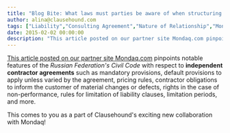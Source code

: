 ```yaml
---
title: "Blog Bite: What laws must parties be aware of when structuring a contractor agreement?"
author: alina@clausehound.com
tags: ["Liability","Consulting Agreement","Nature of Relationship","Mondaq","Learn","Russia"]
date: 2015-02-02 00:00:00
description: "This article posted on our partner site Mondaq.com pinpoints notable features of the Russian Federation's Civil Code with respect to independent contractor agreements such as mandatory provisions, and more."
---
```


[This article posted on our partner site Mondaq.com](http://www.mondaq.com/russianfederation/x/370884/Contract+Law/General+Rules+Applicable+To+Russian+Contractors+Contracts) pinpoints notable features of the *Russian Federation's Civil Code* with respect to **independent contractor agreements** such as mandatory provisions, default provisions to apply unless varied by the agreement, pricing rules, contractor obligations to inform the customer of material changes or defects, rights in the case of non-performance, rules for limitation of liability clauses, limitation periods, and more.

This comes to you as a part of Clausehound's exciting new collaboration with Mondaq!
